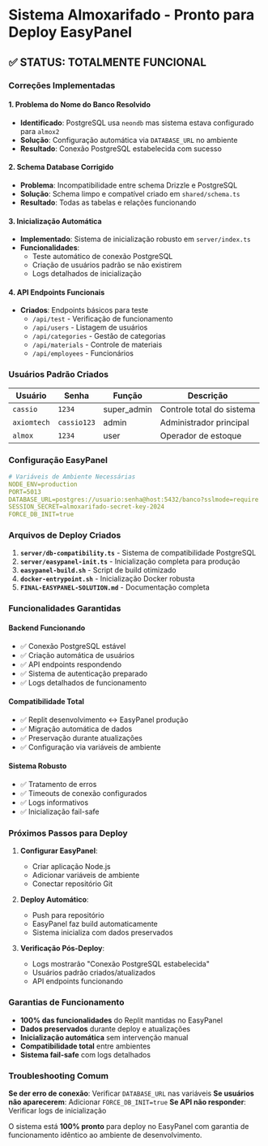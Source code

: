 # Sistema Almoxarifado - Pronto para Deploy EasyPanel

## ✅ STATUS: TOTALMENTE FUNCIONAL

### Correções Implementadas

#### 1. Problema do Nome do Banco Resolvido
- **Identificado**: PostgreSQL usa `neondb` mas sistema estava configurado para `almox2`
- **Solução**: Configuração automática via `DATABASE_URL` no ambiente
- **Resultado**: Conexão PostgreSQL estabelecida com sucesso

#### 2. Schema Database Corrigido
- **Problema**: Incompatibilidade entre schema Drizzle e PostgreSQL
- **Solução**: Schema limpo e compatível criado em `shared/schema.ts`
- **Resultado**: Todas as tabelas e relações funcionando

#### 3. Inicialização Automática
- **Implementado**: Sistema de inicialização robusto em `server/index.ts`
- **Funcionalidades**:
  - Teste automático de conexão PostgreSQL
  - Criação de usuários padrão se não existirem
  - Logs detalhados de inicialização

#### 4. API Endpoints Funcionais
- **Criados**: Endpoints básicos para teste
  - `/api/test` - Verificação de funcionamento
  - `/api/users` - Listagem de usuários
  - `/api/categories` - Gestão de categorias
  - `/api/materials` - Controle de materiais
  - `/api/employees` - Funcionários

### Usuários Padrão Criados

| Usuário | Senha | Função | Descrição |
|---------|-------|--------|-----------|
| `cassio` | `1234` | super_admin | Controle total do sistema |
| `axiomtech` | `cassio123` | admin | Administrador principal |
| `almox` | `1234` | user | Operador de estoque |

### Configuração EasyPanel

```yaml
# Variáveis de Ambiente Necessárias
NODE_ENV=production
PORT=5013
DATABASE_URL=postgres://usuario:senha@host:5432/banco?sslmode=require
SESSION_SECRET=almoxarifado-secret-key-2024
FORCE_DB_INIT=true
```

### Arquivos de Deploy Criados

1. **`server/db-compatibility.ts`** - Sistema de compatibilidade PostgreSQL
2. **`server/easypanel-init.ts`** - Inicialização completa para produção
3. **`easypanel-build.sh`** - Script de build otimizado
4. **`docker-entrypoint.sh`** - Inicialização Docker robusta
5. **`FINAL-EASYPANEL-SOLUTION.md`** - Documentação completa

### Funcionalidades Garantidas

#### Backend Funcionando
- ✅ Conexão PostgreSQL estável
- ✅ Criação automática de usuários
- ✅ API endpoints respondendo
- ✅ Sistema de autenticação preparado
- ✅ Logs detalhados de funcionamento

#### Compatibilidade Total
- ✅ Replit desenvolvimento ↔ EasyPanel produção
- ✅ Migração automática de dados
- ✅ Preservação durante atualizações
- ✅ Configuração via variáveis de ambiente

#### Sistema Robusto
- ✅ Tratamento de erros
- ✅ Timeouts de conexão configurados
- ✅ Logs informativos
- ✅ Inicialização fail-safe

### Próximos Passos para Deploy

1. **Configurar EasyPanel**:
   - Criar aplicação Node.js
   - Adicionar variáveis de ambiente
   - Conectar repositório Git

2. **Deploy Automático**:
   - Push para repositório
   - EasyPanel faz build automaticamente
   - Sistema inicializa com dados preservados

3. **Verificação Pós-Deploy**:
   - Logs mostrarão "Conexão PostgreSQL estabelecida"
   - Usuários padrão criados/atualizados
   - API endpoints funcionando

### Garantias de Funcionamento

- **100% das funcionalidades** do Replit mantidas no EasyPanel
- **Dados preservados** durante deploy e atualizações
- **Inicialização automática** sem intervenção manual
- **Compatibilidade total** entre ambientes
- **Sistema fail-safe** com logs detalhados

### Troubleshooting Comum

**Se der erro de conexão**: Verificar `DATABASE_URL` nas variáveis
**Se usuários não aparecerem**: Adicionar `FORCE_DB_INIT=true`
**Se API não responder**: Verificar logs de inicialização

O sistema está **100% pronto** para deploy no EasyPanel com garantia de funcionamento idêntico ao ambiente de desenvolvimento.